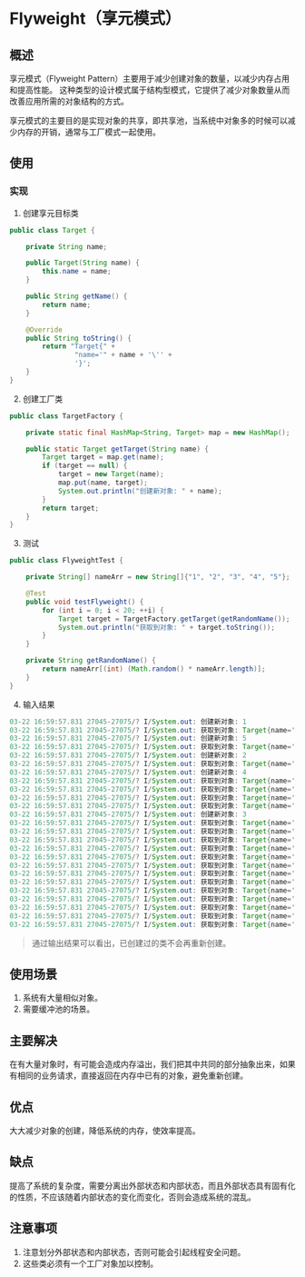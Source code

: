 # Flyweight（享元模式） #

## 概述 ##

享元模式（Flyweight Pattern）主要用于减少创建对象的数量，以减少内存占用和提高性能。
这种类型的设计模式属于结构型模式，它提供了减少对象数量从而改善应用所需的对象结构的方式。

享元模式的主要目的是实现对象的共享，即共享池，当系统中对象多的时候可以减少内存的开销，通常与工厂模式一起使用。

## 使用 ##

### 实现 ###

1. 创建享元目标类

```Java
public class Target {

    private String name;

    public Target(String name) {
        this.name = name;
    }

    public String getName() {
        return name;
    }

    @Override
    public String toString() {
        return "Target{" +
                "name='" + name + '\'' +
                '}';
    }
}
```

2. 创建工厂类

```Java
public class TargetFactory {

    private static final HashMap<String, Target> map = new HashMap();

    public static Target getTarget(String name) {
        Target target = map.get(name);
        if (target == null) {
            target = new Target(name);
            map.put(name, target);
            System.out.println("创建新对象: " + name);
        }
        return target;
    }
}
```

3. 测试

```Java
public class FlyweightTest {

    private String[] nameArr = new String[]{"1", "2", "3", "4", "5"};

    @Test
    public void testFlyweight() {
        for (int i = 0; i < 20; ++i) {
            Target target = TargetFactory.getTarget(getRandomName());
            System.out.println("获取到对象: " + target.toString());
        }
    }

    private String getRandomName() {
        return nameArr[(int) (Math.random() * nameArr.length)];
    }
}
```

4. 输入结果

```Java
03-22 16:59:57.831 27045-27075/? I/System.out: 创建新对象: 1
03-22 16:59:57.831 27045-27075/? I/System.out: 获取到对象: Target{name='1'}
03-22 16:59:57.831 27045-27075/? I/System.out: 创建新对象: 5
03-22 16:59:57.831 27045-27075/? I/System.out: 获取到对象: Target{name='5'}
03-22 16:59:57.831 27045-27075/? I/System.out: 创建新对象: 2
03-22 16:59:57.831 27045-27075/? I/System.out: 获取到对象: Target{name='2'}
03-22 16:59:57.831 27045-27075/? I/System.out: 创建新对象: 4
03-22 16:59:57.831 27045-27075/? I/System.out: 获取到对象: Target{name='4'}
03-22 16:59:57.831 27045-27075/? I/System.out: 获取到对象: Target{name='5'}
03-22 16:59:57.831 27045-27075/? I/System.out: 获取到对象: Target{name='2'}
03-22 16:59:57.831 27045-27075/? I/System.out: 获取到对象: Target{name='4'}
03-22 16:59:57.831 27045-27075/? I/System.out: 创建新对象: 3
03-22 16:59:57.831 27045-27075/? I/System.out: 获取到对象: Target{name='3'}
03-22 16:59:57.831 27045-27075/? I/System.out: 获取到对象: Target{name='1'}
03-22 16:59:57.831 27045-27075/? I/System.out: 获取到对象: Target{name='1'}
03-22 16:59:57.831 27045-27075/? I/System.out: 获取到对象: Target{name='3'}
03-22 16:59:57.831 27045-27075/? I/System.out: 获取到对象: Target{name='3'}
03-22 16:59:57.831 27045-27075/? I/System.out: 获取到对象: Target{name='4'}
03-22 16:59:57.831 27045-27075/? I/System.out: 获取到对象: Target{name='4'}
03-22 16:59:57.831 27045-27075/? I/System.out: 获取到对象: Target{name='1'}
03-22 16:59:57.831 27045-27075/? I/System.out: 获取到对象: Target{name='4'}
03-22 16:59:57.831 27045-27075/? I/System.out: 获取到对象: Target{name='3'}
03-22 16:59:57.831 27045-27075/? I/System.out: 获取到对象: Target{name='1'}
03-22 16:59:57.831 27045-27075/? I/System.out: 获取到对象: Target{name='5'}
03-22 16:59:57.831 27045-27075/? I/System.out: 获取到对象: Target{name='4'}
```

> 通过输出结果可以看出，已创建过的类不会再重新创建。

## 使用场景 ##

1. 系统有大量相似对象。
2. 需要缓冲池的场景。

## 主要解决 ##

在有大量对象时，有可能会造成内存溢出，我们把其中共同的部分抽象出来，如果有相同的业务请求，直接返回在内存中已有的对象，避免重新创建。

## 优点 ##

大大减少对象的创建，降低系统的内存，使效率提高。

## 缺点 ##

提高了系统的复杂度，需要分离出外部状态和内部状态，而且外部状态具有固有化的性质，不应该随着内部状态的变化而变化，否则会造成系统的混乱。

## 注意事项 ##

1. 注意划分外部状态和内部状态，否则可能会引起线程安全问题。
2. 这些类必须有一个工厂对象加以控制。